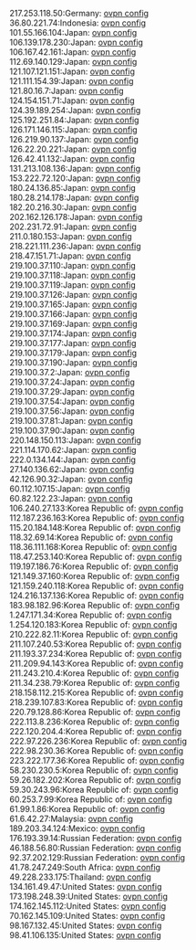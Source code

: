 217.253.118.50:Germany: [ovpn config](vpn/217_253_118_50.ovpn)  
36.80.221.74:Indonesia: [ovpn config](vpn/36_80_221_74.ovpn)  
101.55.166.104:Japan: [ovpn config](vpn/101_55_166_104.ovpn)  
106.139.178.230:Japan: [ovpn config](vpn/106_139_178_230.ovpn)  
106.167.42.161:Japan: [ovpn config](vpn/106_167_42_161.ovpn)  
112.69.140.129:Japan: [ovpn config](vpn/112_69_140_129.ovpn)  
121.107.121.151:Japan: [ovpn config](vpn/121_107_121_151.ovpn)  
121.111.154.39:Japan: [ovpn config](vpn/121_111_154_39.ovpn)  
121.80.16.7:Japan: [ovpn config](vpn/121_80_16_7.ovpn)  
124.154.151.71:Japan: [ovpn config](vpn/124_154_151_71.ovpn)  
124.39.189.254:Japan: [ovpn config](vpn/124_39_189_254.ovpn)  
125.192.251.84:Japan: [ovpn config](vpn/125_192_251_84.ovpn)  
126.171.146.115:Japan: [ovpn config](vpn/126_171_146_115.ovpn)  
126.219.90.137:Japan: [ovpn config](vpn/126_219_90_137.ovpn)  
126.22.20.221:Japan: [ovpn config](vpn/126_22_20_221.ovpn)  
126.42.41.132:Japan: [ovpn config](vpn/126_42_41_132.ovpn)  
131.213.108.136:Japan: [ovpn config](vpn/131_213_108_136.ovpn)  
153.222.72.120:Japan: [ovpn config](vpn/153_222_72_120.ovpn)  
180.24.136.85:Japan: [ovpn config](vpn/180_24_136_85.ovpn)  
180.28.214.178:Japan: [ovpn config](vpn/180_28_214_178.ovpn)  
182.20.216.30:Japan: [ovpn config](vpn/182_20_216_30.ovpn)  
202.162.126.178:Japan: [ovpn config](vpn/202_162_126_178.ovpn)  
202.231.72.91:Japan: [ovpn config](vpn/202_231_72_91.ovpn)  
211.0.180.153:Japan: [ovpn config](vpn/211_0_180_153.ovpn)  
218.221.111.236:Japan: [ovpn config](vpn/218_221_111_236.ovpn)  
218.47.151.71:Japan: [ovpn config](vpn/218_47_151_71.ovpn)  
219.100.37.110:Japan: [ovpn config](vpn/219_100_37_110.ovpn)  
219.100.37.118:Japan: [ovpn config](vpn/219_100_37_118.ovpn)  
219.100.37.119:Japan: [ovpn config](vpn/219_100_37_119.ovpn)  
219.100.37.126:Japan: [ovpn config](vpn/219_100_37_126.ovpn)  
219.100.37.165:Japan: [ovpn config](vpn/219_100_37_165.ovpn)  
219.100.37.166:Japan: [ovpn config](vpn/219_100_37_166.ovpn)  
219.100.37.169:Japan: [ovpn config](vpn/219_100_37_169.ovpn)  
219.100.37.174:Japan: [ovpn config](vpn/219_100_37_174.ovpn)  
219.100.37.177:Japan: [ovpn config](vpn/219_100_37_177.ovpn)  
219.100.37.179:Japan: [ovpn config](vpn/219_100_37_179.ovpn)  
219.100.37.190:Japan: [ovpn config](vpn/219_100_37_190.ovpn)  
219.100.37.2:Japan: [ovpn config](vpn/219_100_37_2.ovpn)  
219.100.37.24:Japan: [ovpn config](vpn/219_100_37_24.ovpn)  
219.100.37.29:Japan: [ovpn config](vpn/219_100_37_29.ovpn)  
219.100.37.54:Japan: [ovpn config](vpn/219_100_37_54.ovpn)  
219.100.37.56:Japan: [ovpn config](vpn/219_100_37_56.ovpn)  
219.100.37.81:Japan: [ovpn config](vpn/219_100_37_81.ovpn)  
219.100.37.90:Japan: [ovpn config](vpn/219_100_37_90.ovpn)  
220.148.150.113:Japan: [ovpn config](vpn/220_148_150_113.ovpn)  
221.114.170.62:Japan: [ovpn config](vpn/221_114_170_62.ovpn)  
222.0.134.144:Japan: [ovpn config](vpn/222_0_134_144.ovpn)  
27.140.136.62:Japan: [ovpn config](vpn/27_140_136_62.ovpn)  
42.126.90.32:Japan: [ovpn config](vpn/42_126_90_32.ovpn)  
60.112.107.15:Japan: [ovpn config](vpn/60_112_107_15.ovpn)  
60.82.122.23:Japan: [ovpn config](vpn/60_82_122_23.ovpn)  
106.240.27.133:Korea Republic of: [ovpn config](vpn/106_240_27_133.ovpn)  
112.187.236.163:Korea Republic of: [ovpn config](vpn/112_187_236_163.ovpn)  
115.20.184.148:Korea Republic of: [ovpn config](vpn/115_20_184_148.ovpn)  
118.32.69.14:Korea Republic of: [ovpn config](vpn/118_32_69_14.ovpn)  
118.36.111.168:Korea Republic of: [ovpn config](vpn/118_36_111_168.ovpn)  
118.47.253.140:Korea Republic of: [ovpn config](vpn/118_47_253_140.ovpn)  
119.197.186.76:Korea Republic of: [ovpn config](vpn/119_197_186_76.ovpn)  
121.149.37.160:Korea Republic of: [ovpn config](vpn/121_149_37_160.ovpn)  
121.159.240.118:Korea Republic of: [ovpn config](vpn/121_159_240_118.ovpn)  
124.216.137.136:Korea Republic of: [ovpn config](vpn/124_216_137_136.ovpn)  
183.98.182.96:Korea Republic of: [ovpn config](vpn/183_98_182_96.ovpn)  
1.247.171.34:Korea Republic of: [ovpn config](vpn/1_247_171_34.ovpn)  
1.254.120.183:Korea Republic of: [ovpn config](vpn/1_254_120_183.ovpn)  
210.222.82.11:Korea Republic of: [ovpn config](vpn/210_222_82_11.ovpn)  
211.107.240.53:Korea Republic of: [ovpn config](vpn/211_107_240_53.ovpn)  
211.193.37.234:Korea Republic of: [ovpn config](vpn/211_193_37_234.ovpn)  
211.209.94.143:Korea Republic of: [ovpn config](vpn/211_209_94_143.ovpn)  
211.243.210.4:Korea Republic of: [ovpn config](vpn/211_243_210_4.ovpn)  
211.34.238.79:Korea Republic of: [ovpn config](vpn/211_34_238_79.ovpn)  
218.158.112.215:Korea Republic of: [ovpn config](vpn/218_158_112_215.ovpn)  
218.239.107.83:Korea Republic of: [ovpn config](vpn/218_239_107_83.ovpn)  
220.79.128.86:Korea Republic of: [ovpn config](vpn/220_79_128_86.ovpn)  
222.113.8.236:Korea Republic of: [ovpn config](vpn/222_113_8_236.ovpn)  
222.120.204.4:Korea Republic of: [ovpn config](vpn/222_120_204_4.ovpn)  
222.97.226.236:Korea Republic of: [ovpn config](vpn/222_97_226_236.ovpn)  
222.98.230.36:Korea Republic of: [ovpn config](vpn/222_98_230_36.ovpn)  
223.222.177.36:Korea Republic of: [ovpn config](vpn/223_222_177_36.ovpn)  
58.230.230.5:Korea Republic of: [ovpn config](vpn/58_230_230_5.ovpn)  
59.26.182.202:Korea Republic of: [ovpn config](vpn/59_26_182_202.ovpn)  
59.30.243.96:Korea Republic of: [ovpn config](vpn/59_30_243_96.ovpn)  
60.253.7.99:Korea Republic of: [ovpn config](vpn/60_253_7_99.ovpn)  
61.99.1.86:Korea Republic of: [ovpn config](vpn/61_99_1_86.ovpn)  
61.6.42.27:Malaysia: [ovpn config](vpn/61_6_42_27.ovpn)  
189.203.34.124:Mexico: [ovpn config](vpn/189_203_34_124.ovpn)  
176.193.39.14:Russian Federation: [ovpn config](vpn/176_193_39_14.ovpn)  
46.188.56.80:Russian Federation: [ovpn config](vpn/46_188_56_80.ovpn)  
92.37.202.129:Russian Federation: [ovpn config](vpn/92_37_202_129.ovpn)  
41.78.247.249:South Africa: [ovpn config](vpn/41_78_247_249.ovpn)  
49.228.233.175:Thailand: [ovpn config](vpn/49_228_233_175.ovpn)  
134.161.49.47:United States: [ovpn config](vpn/134_161_49_47.ovpn)  
173.198.248.39:United States: [ovpn config](vpn/173_198_248_39.ovpn)  
174.162.145.112:United States: [ovpn config](vpn/174_162_145_112.ovpn)  
70.162.145.109:United States: [ovpn config](vpn/70_162_145_109.ovpn)  
98.167.132.45:United States: [ovpn config](vpn/98_167_132_45.ovpn)  
98.41.106.135:United States: [ovpn config](vpn/98_41_106_135.ovpn)  
